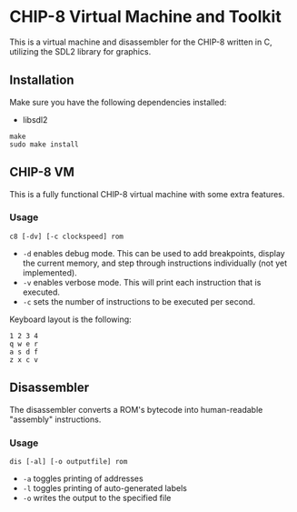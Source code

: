# CHIP-8 Virtual Machine and Toolkit

This is a virtual machine and disassembler for the CHIP-8 written in C,
utilizing the SDL2 library for graphics.

## Installation

Make sure you have the following dependencies installed:

* libsdl2

```
make
sudo make install
```

## CHIP-8 VM

This is a fully functional CHIP-8 virtual machine with some extra features.

### Usage

```
c8 [-dv] [-c clockspeed] rom
```

* `-d` enables debug mode. This can be used to add breakpoints, display the
  current memory, and step through instructions individually (not yet
  implemented).
* `-v` enables verbose mode. This will print each instruction that is executed.
* `-c` sets the number of instructions to be executed per second.

Keyboard layout is the following:

```
1 2 3 4
q w e r
a s d f
z x c v
```

## Disassembler

The disassembler converts a ROM's bytecode into human-readable "assembly"
instructions.

### Usage

```
dis [-al] [-o outputfile] rom
```

* `-a` toggles printing of addresses
* `-l` toggles printing of auto-generated labels
* `-o` writes the output to the specified file